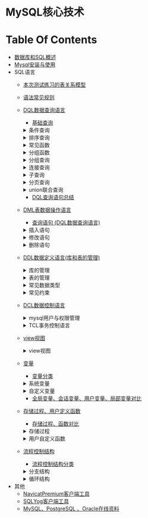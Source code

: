 MySQL核心技术
==


# Table Of Contents
* [数据库和SQL概述](md/数据库和SQL概述.md)
* [Mysql安装与使用](md/Mysql安装与使用.md)
* SQL语言
    * [本次测试练习的表关系模型](/md/1_01_sql常见规则_测试表模型.md#本次测试练习的表关系模型)
    * [语法常见规则](md/1_01_sql常见规则_测试表模型.md#语法常见规则)
    * [DQL数据查询语言](md/2_01_DQL数据查询语言.基础查询.md)
        * [基础查询](md/2_01_DQL数据查询语言.基础查询.md#基础查询)
        <details>
        <summary>条件查询</summary>
        
        * [条件查询](md/2_02_DQL数据查询语言.条件查询.md#条件查询)
            * [条件查询分类](md/2_02_DQL数据查询语言.条件查询.md#条件查询分类)
            * [按条件表达式筛选](md/2_02_DQL数据查询语言.条件查询.md#按条件表达式筛选)
            * [按逻辑表达式筛选](md/2_02_DQL数据查询语言.条件查询.md#按逻辑表达式筛选)
            * [模糊查询](md/2_02_DQL数据查询语言.条件查询.md#模糊查询)
        </details>
        
        <details>
        <summary>排序查询</summary>
         
        * [排序查询](md/2_03_DQL数据查询语言.排序查询.md)
            * [排序查询语法](md/2_03_DQL数据查询语言.排序查询.md#排序查询语法)
        </details>
            
        <details>
        <summary>常见函数</summary>
            
        * [常见函数](md/2_04_DQL数据查询语言.常见函数.md)
            * [函数概念](md/2_04_DQL数据查询语言.常见函数.md#函数概念)
            * [函数分类](md/2_04_DQL数据查询语言.常见函数.md#函数分类)
            * [单行函数](md/2_04_DQL数据查询语言.常见函数.md#单行函数)
                * [字符函数](md/2_04_DQL数据查询语言.常见函数.md#字符函数)
                * [数学函数](md/2_04_DQL数据查询语言.常见函数.md#数学函数)
                * [日期、时间函数](md/2_04_DQL数据查询语言.常见函数.md#日期时间函数)
                    * [format匹配模式字母定义](md/2_04_DQL数据查询语言.常见函数.md#format匹配模式字母定义)
                * [其他函数](md/2_04_DQL数据查询语言.常见函数.md#其他函数)
                * [流程分支控制函数](md/2_04_DQL数据查询语言.常见函数.md#流程分支控制函数)
        </details>
        
        <details>
        <summary>分组函数</summary>
        
        * [分组函数](md/2_05_DQL数据查询语言.分组函数.md)
            * [分组函数概念与功能](md/2_05_DQL数据查询语言.分组函数.md#分组函数概念与功能)
            * [分组函数概览与总结](md/2_05_DQL数据查询语言.分组函数.md#分组函数概览与总结)
        </details>
        
        <details>
        <summary>分组查询</summary>
        
        * [分组查询](md/2_06_DQL数据查询语言.分组查询.md)
            * [分组查询语法](md/2_06_DQL数据查询语言.分组查询.md#分组查询语法)
            * [分组查询特点](md/2_06_DQL数据查询语言.分组查询.md#分组查询特点)
            * [分组前筛选、分组后筛选比较](md/2_06_DQL数据查询语言.分组查询.md#分组前筛选分组后筛选比较)
            * [分组查询示例](md/2_06_DQL数据查询语言.分组查询.md#分组查询示例)
            * [MySQL获取分组后的top 1和top N记录方法](./exercise/MySQL获取分组后的top%201和top%20N记录.sql)
        </details>
        
        <details>
        <summary>连接查询</summary>
        
        * [连接查询](md/2_07_DQL数据查询语言.连接查询.md)
            * [连接查询分类](md/2_07_DQL数据查询语言.连接查询.md#连接查询分类)
            * [SQL-92连接语法(仅支持内连接)](md/2_07_DQL数据查询语言.连接查询.md#SQL-92连接语法仅支持内连接)
                * [SQL-92语法](md/2_07_DQL数据查询语言.连接查询.md#SQL-92语法)
                * [笛卡尔乘积现象(交叉连接)](md/2_07_DQL数据查询语言.连接查询.md#笛卡尔乘积现象交叉连接)
                * [等值连接](md/2_07_DQL数据查询语言.连接查询.md#等值连接)
                * [非等值连接](md/2_07_DQL数据查询语言.连接查询.md#非等值连接)
                * [自连接(自身内连接)](md/2_07_DQL数据查询语言.连接查询.md#自连接自身内连接)
            * [SQL:1999连接语法](md/2_07_DQL数据查询语言.连接查询.md#SQL1999连接语法)
                * [SQL-92与SQL:1999对比](md/2_07_DQL数据查询语言.连接查询.md#SQL-92与SQL1999对比)
                * [SQL:1999连接语法结构](md/2_07_DQL数据查询语言.连接查询.md#SQL1999连接语法结构)
                * [SQL:1999连接类型分类](md/2_07_DQL数据查询语言.连接查询.md#SQL1999连接类型分类)
                * [内连接](md/2_07_DQL数据查询语言.连接查询.md#内连接)
                    * [SQL:1999内连特点](md/2_07_DQL数据查询语言.连接查询.md#SQL1999内连特点)
                * [外连接](md/2_07_DQL数据查询语言.连接查询.md#外连接)
                    * [外连接特点](md/2_07_DQL数据查询语言.连接查询.md#外连接特点)
                * [全外连接](md/2_07_DQL数据查询语言.连接查询.md#全外连接)
                    * [full outer join全外连接替代方案](md/2_07_DQL数据查询语言.连接查询.md#full-outer-join全外连接替代方案)
                * [交叉链接(即笛卡尔乘积)](md/2_07_DQL数据查询语言.连接查询.md#交叉链接即笛卡尔乘积)
            * [连接查询总结](md/2_07_DQL数据查询语言.连接查询.md#连接查询总结)
        </details>
        
        <details>
        <summary>子查询</summary>
        
        * [子查询](md/2_08_DQL数据查询语言.子查询.md)
            * [子查询分类](md/2_08_DQL数据查询语言.子查询.md#子查询分类)
            * [where或having后面](md/2_08_DQL数据查询语言.子查询.md#where或having后面)
                * [where或having后面子查询特点](md/2_08_DQL数据查询语言.子查询.md#where或having后面子查询特点)
                * [标量子查询](md/2_08_DQL数据查询语言.子查询.md#标量子查询)
                * [列子查询](md/2_08_DQL数据查询语言.子查询.md#列子查询)
                * [行子查询](md/2_08_DQL数据查询语言.子查询.md#行子查询)
            * [select后面](md/2_08_DQL数据查询语言.子查询.md#select后面)
            * [from后面](md/2_08_DQL数据查询语言.子查询.md#from后面)
            * [exists后面](md/2_08_DQL数据查询语言.子查询.md#exists后面)
        </details>
        
        <details>
        <summary>分页查询</summary>
        
        * [分页查询](md/2_09_DQL数据查询语言.分页查询.md)
            * [分页查询语法](md/2_09_DQL数据查询语言.分页查询.md.md#分页查询语法)
            * [分页查询特点](md/2_09_DQL数据查询语言.分页查询.md.md#分页查询特点)
            * [分页查询案例](md/2_09_DQL数据查询语言.分页查询.md.md#分页查询案例)
        </details>
        
        <details>
        <summary>union联合查询</summary>
        
        * [union联合查询](md/2_10_DQL数据查询语言.union联合查询_DQL查询语句总结.md)
            * [union联合查询语法](md/2_10_DQL数据查询语言.union联合查询_DQL查询语句总结.md#union联合查询语法)
            * [union联合查询语法应用场景](md/2_10_DQL数据查询语言.union联合查询_DQL查询语句总结.md#union联合查询语法应用场景)
            * [union联合查询特点](md/2_10_DQL数据查询语言.union联合查询_DQL查询语句总结.md#union联合查询特点)
            * [union联合查询案例](md/2_10_DQL数据查询语言.union联合查询_DQL查询语句总结.md#union联合查询案例)
        </details>
        
        * [DQL查询语句总结](md/2_10_DQL数据查询语言.union联合查询_DQL查询语句总结.md#DQL查询语句总结)
    * [DML表数据操作语言](md/3_01_DML表数据操作语言.md)
        * [查询语句 (DQL数据查询语言)](md/2_01_DQL数据查询语言.基础查询.md)
        
        <details>
        <summary>插入语句</summary>
        
        * [插入语句](md/3_01_DML表数据操作语言.md#插入语句)
            * [values多行插入](md/3_01_DML表数据操作语言.md#values多行插入)
            * [set单行插入](md/3_01_DML表数据操作语言.md#set单行插入)
            * [values多行插入、set单行插入对比](md/3_01_DML表数据操作语言.md#values多行插入set单行插入对比)
        </details>
        
        <details>
        <summary>修改语句</summary>
        
        * [修改语句](md/3_01_DML表数据操作语言.md#修改语句)
            * [修改表数据语法](md/3_01_DML表数据操作语言.md#修改表数据语法)
            * [单表修改记录示例](md/3_01_DML表数据操作语言.md#单表修改记录示例)
            * [多表连接修改记录示例](md/3_01_DML表数据操作语言.md#多表连接修改记录示例)
        </details>
        
        <details>
        <summary>删除语句</summary>
        
        * [删除语句](md/3_01_DML表数据操作语言.md#删除语句)
            * [delete删除记录语法](md/3_01_DML表数据操作语言.md#delete删除记录语法)
            * [truncate清空表删除所有记录](md/3_01_DML表数据操作语言.md#truncate清空表删除所有记录)
            * [delete删除记录示例](md/3_01_DML表数据操作语言.md#delete删除记录示例)
            * [truncate清空表删除所有记录示例](md/3_01_DML表数据操作语言.md#truncate清空表删除所有记录示例)
            * [delete删除记录、truncate清空表删除所有记录对比](md/3_01_DML表数据操作语言.md#delete删除记录truncate清空表删除所有记录对比)
        </details>
        
    * [DDL数据定义语言(库和表的管理)](md/4_01_DDL数据定义语言.库的管理.md)
        <details>
        <summary>库的管理</summary>
        
        * [库的管理](md/4_01_DDL数据定义语言.库的管理.md)
            * [库的管理](md/4_01_DDL数据定义语言.库的管理.md#库的管理)
            * [库的修改](md/4_01_DDL数据定义语言.库的管理.md#库的修改)
            * [库的删除](md/4_01_DDL数据定义语言.库的管理.md#库的删除)
        </details>
        
        <details>
        <summary>表的管理</summary>
        
        * [表的管理](md/4_02_DDL数据定义语言.表的管理.md)
            * [表的创建](md/4_02_DDL数据定义语言.表的管理.md#表的创建)
            * [表的修改](md/4_02_DDL数据定义语言.表的管理.md#表的修改)
            * [表的删除](md/4_02_DDL数据定义语言.表的管理.md#表的删除)
            * [表的复制](md/4_02_DDL数据定义语言.表的管理.md#表的复制)  
        </details>
        
        <details>
        <summary>常见数据类型</summary>
        
        * [常见数据类型](md/4_03_DDL数据定义语言.常见数据类型.md)
            * [数据类型分类](md/4_03_DDL数据定义语言.常见数据类型.md#数据类型分类)
            * [整型](md/4_03_DDL数据定义语言.常见数据类型.md#整型)
                * [整型占用空间、值范围](md/4_03_DDL数据定义语言.常见数据类型.md#整型占用空间值范围)
                * [整型特点](md/4_03_DDL数据定义语言.常见数据类型.md#整型特点)
                * [整型示例](md/4_03_DDL数据定义语言.常见数据类型.md#整型示例)
            * [小数](md/4_03_DDL数据定义语言.常见数据类型.md#小数)
                * [小数分类](md/4_03_DDL数据定义语言.常见数据类型.md#小数分类)
                * [小数值范围](md/4_03_DDL数据定义语言.常见数据类型.md#小数值范围)
                * [小数示例](md/4_03_DDL数据定义语言.常见数据类型.md#小数示例)
            * [bit类型](md/4_03_DDL数据定义语言.常见数据类型.md#bit类型)
            * [字符型](md/4_03_DDL数据定义语言.常见数据类型.md#字符型)
                * [字符型分类](md/4_03_DDL数据定义语言.常见数据类型.md#字符型分类)
                * [char、varchar比较](md/4_03_DDL数据定义语言.常见数据类型.md#charvarchar比较)
            * [日期时间型](md/4_03_DDL数据定义语言.常见数据类型.md#日期时间型)
                * [日期时间型分类](md/4_03_DDL数据定义语言.常见数据类型.md#日期时间型分类)
                * [datetime、timestamp比较](md/4_03_DDL数据定义语言.常见数据类型.md#datetimetimestamp比较)
        </details>
        
        <details>
        <summary>常见约束</summary>
        
        * [常见约束](md/4_04_DDL数据定义语言.常见约束.md)
            * [按功能分类(6大约束)](md/4_04_DDL数据定义语言.常见约束.md#按功能分类6大约束)
            * [按作用范围分类](md/4_04_DDL数据定义语言.常见约束.md#按作用范围分类)
            * [添加约束的时机](md/4_04_DDL数据定义语言.常见约束.md#添加约束的时机)
            * [主键约束、唯一约束、主键约束对比](md/4_04_DDL数据定义语言.常见约束.md#主键约束唯一约束主键约束对比)
            * [外键特点](md/4_04_DDL数据定义语言.常见约束.md#外键特点)
                * [外键设置在主表删除记录时相关动作](md/4_04_DDL数据定义语言.常见约束.md#外键设置在主表删除记录时相关动作)
            * [约束语法](md/4_04_DDL数据定义语言.常见约束.md#约束语法)
            * [创建表时添加约束](md/4_04_DDL数据定义语言.常见约束.md#创建表时添加约束)
            * [修改表时添加约束](md/4_04_DDL数据定义语言.常见约束.md#修改表时添加约束)
            * [修改表时删除约束](md/4_04_DDL数据定义语言.常见约束.md#修改表时删除约束)
            * [自增长列(标识列)](md/4_04_DDL数据定义语言.常见约束.md#自增长列标识列)
            * [外键约束](md/4_04_DDL数据定义语言.常见约束.md#外键约束)
                * [外键设置在主表删除记录时相关动作](md/4_04_DDL数据定义语言.常见约束.md#外键设置在主表删除记录时相关动作)
                * [级联删除(ON DELETE CASCADE)](md/4_04_DDL数据定义语言.常见约束.md#级联删除on-delete-cascade)
                * [级联置空(ON DELETE SET NULL)](md/4_04_DDL数据定义语言.常见约束.md#级联置空on-delete-set-null)
        </details>
        
    * [DCL数据控制语言](md/5_01_DCL数据控制语言.TCL事务控制语言.md)
        <details>
        <summary>mysql用户与权限管理</summary>
        
        * [mysql用户与权限管理](/md/5_02_DCL数据控制语言.mysql用户与权限管理.md)
            * [ 用户管理](/md/5_02_DCL数据控制语言.mysql用户与权限管理.md#用户管理)
                * [ 用户帐号](/md/5_02_DCL数据控制语言.mysql用户与权限管理.md#用户帐号)
                * [ 创建用户](/md/5_02_DCL数据控制语言.mysql用户与权限管理.md#创建用户)
                * [ 用户重命名](/md/5_02_DCL数据控制语言.mysql用户与权限管理.md#用户重命名)
                * [ 锁定、解锁用户](/md/5_02_DCL数据控制语言.mysql用户与权限管理.md#锁定解锁用户)
                * [ 删除用户](/md/5_02_DCL数据控制语言.mysql用户与权限管理.md#删除用户)
                * [ 修改密码](/md/5_02_DCL数据控制语言.mysql用户与权限管理.md#修改密码)
            * [ 权限管理](/md/5_02_DCL数据控制语言.mysql用户与权限管理.md#权限管理)
                * [ grant授权语法](/md/5_02_DCL数据控制语言.mysql用户与权限管理.md#grant授权语法)
                    * [ 权限类别](/md/5_02_DCL数据控制语言.mysql用户与权限管理.md#权限类别)
                * [ revoke回收授权](/md/5_02_DCL数据控制语言.mysql用户与权限管理.md#revoke回收授权)
                * [ 查看指定用户的授权信息](/md/5_02_DCL数据控制语言.mysql用户与权限管理.md#查看指定用户的授权信息)
            * [ 其他](/md/5_02_DCL数据控制语言.mysql用户与权限管理.md#其他)
                * [ 破解数据库密码](/md/5_02_DCL数据控制语言.mysql用户与权限管理.md#破解数据库密码)
        </details>
          
        <details>
        <summary>TCL事务控制语言</summary>
        
        * [TCL事务控制语言](md/5_01_DCL数据控制语言.TCL事务控制语言.md#TCL事务控制语言)
            * [事务特点(ACID)](md/5_01_DCL数据控制语言.TCL事务控制语言.md#事务特点ACID)
            * [事务的使用](md/5_01_DCL数据控制语言.TCL事务控制语言.md#事务的使用)
            * [事务的创建](md/5_01_DCL数据控制语言.TCL事务控制语言.md#事务的创建)
            * [隐式事务](md/5_01_DCL数据控制语言.TCL事务控制语言.md#隐式事务)
            * [显式事务](md/5_01_DCL数据控制语言.TCL事务控制语言.md#显式事务)
            * [显式事务语法](md/5_01_DCL数据控制语言.TCL事务控制语言.md#显式事务语法)
            * [savepoint设置保存点，与rollback搭配使用](md/5_01_DCL数据控制语言.TCL事务控制语言.md#savepoint设置保存点与rollback搭配使用)
            * [事务隔离级别对比](md/5_01_DCL数据控制语言.TCL事务控制语言.md#事务隔离级别对比)
            * [设置事务隔离级别](md/5_01_DCL数据控制语言.TCL事务控制语言.md#设置事务隔离级别)
            * [设置事务隔离级别](md/5_01_DCL数据控制语言.TCL事务控制语言.md#设置事务隔离级别)
            * [查看引擎](md/5_01_DCL数据控制语言.TCL事务控制语言.md#查看引擎)
            * [关闭当前会话的自动提交事务功能](md/5_01_DCL数据控制语言.TCL事务控制语言.md#关闭当前会话的自动提交事务功能)
            * [事务测试](md/5_01_DCL数据控制语言.TCL事务控制语言.md#事务测试)
        </details>
        
    * [view视图](md/6_01_view视图.md)
        <details>
        <summary>view视图</summary>
        
        * [使用场景](md/6_01_view视图.md#使用场景)
        * [使用视图好处](md/6_01_view视图.md#使用视图好处)
        * [view视图与表对比](md/6_01_view视图.md#view视图与表对比)
        * [view视图的生命周期](md/6_01_view视图.md#view视图的生命周期)
        * [创建视图](md/6_01_view视图.md#创建视图)
        * [修改视图的sql语句](md/6_01_view视图.md#修改视图的sql语句)
        * [查看视图](md/6_01_view视图.md#查看视图)
        * [删除视图](md/6_01_view视图.md#删除视图)
        * [视图虚拟表数据可更新情况](md/6_01_view视图.md#视图虚拟表数据可更新情况)
        * [具备以下特点的视图不可更行(增删改)](md/6_01_view视图.md#具备以下特点的视图不可更行增删改)
        </details>
        
    * [变量](md/7_01_变量.md)
        * [变量分类](md/7_01_变量.md#变量分类)
        <details>
        <summary>系统变量</summary>
        
        * [系统变量](md/7_01_变量.md#系统变量)
            * [全局变量](md/7_01_变量.md#全局变量)
            * [会话变量](md/7_01_变量.md#会话变量)
        </details>
        
        <details>
        <summary>自定义变量</summary>
        
        * [自定义变量](md/7_01_变量.md#自定义变量)
            * [使用步骤](md/7_01_变量.md#使用步骤)
            * [用户变量](md/7_01_变量.md#用户变量)
            * [局部变量](md/7_01_变量.md#局部变量)
        </details>
        
        * [全局变量、会话变量、用户变量、局部变量对比](md/7_01_变量.md#全局变量会话变量用户变量局部变量对比)
        
    * [存储过程、用户定义函数](md/8_01_存储过程、用户定义函数.md)
        * [存储过程、函数对比](md/8_01_存储过程、用户定义函数.md#存储过程函数对比)
        
        <details>
        <summary>存储过程</summary>
        
        * [存储过程](md/8_01_存储过程、用户定义函数.md#存储过程)
            * [创建存储过程语法](md/8_01_存储过程、用户定义函数.md#创建存储过程语法)
            * [创建存储过程示例](md/8_01_存储过程、用户定义函数.md#创建存储过程示例)
            * [创建存储过程示例](md/8_01_存储过程、用户定义函数.md#创建存储过程示例)
            * [查看存储过程](md/8_01_存储过程、用户定义函数.md#查看存储过程)
            * [删除存储过程](md/8_01_存储过程、用户定义函数.md#删除存储过程)
            * [修改存储过程(不能修改参数或存储过程主体，只能修改存储过程特性)](md/8_01_存储过程、用户定义函数.md#修改存储过程不能修改参数或存储过程主体只能修改存储过程特性)
            * [在存储过程中遍历查询结果集](md/8_01_存储过程、用户定义函数.md#在存储过程中遍历查询结果集)
        </details>
        
        <details>
        <summary>用户自定义函数</summary>
        
        * [用户自定义函数](md/8_02_用户定义函数.md)
            * [函数创建语法](md/8_02_用户定义函数.md#函数创建语法)
            * [调用用户自定义函数语法](md/8_02_用户定义函数.md#调用用户自定义函数语法)
            * [创建函数示例](md/8_02_用户定义函数.md#创建函数示例)
            * [查看用户自定义函数](md/8_02_用户定义函数.md#查看用户自定义函数)
            * [删除自定义用户函数](md/8_02_用户定义函数.md#删除自定义用户函数)
            * [修改用户自定义函数(不能更改函数体和参数列表，只能更改函数特性)](md/8_02_用户定义函数.md#修改用户自定义函数不能更改函数体和参数列表只能更改函数特性)
        </details>
        
    * [流程控制结构](md/9_01_流程控制结构.md)
        * [流程控制结构分类](md/9_01_流程控制结构.md#流程控制结构分类)
        
        <details>
        <summary>分支结构</summary>
        
        * [分支结构](md/9_01_流程控制结构.md#分支结构)
            * [if函数](md/9_01_流程控制结构.md#if函数)
            * [IFNULL(expr1,expr2)](md/9_01_流程控制结构.md#IFNULLexpr1expr2)
            * [if分支](md/9_01_流程控制结构.md#if分支)
            * [case结构](md/9_01_流程控制结构.md#case结构)
        </details>
        
        <details>
        <summary>循环结构</summary>
        
        * [循环结构](md/9_01_流程控制结构.md#循环结构)
            * [循环控制](md/9_01_流程控制结构.md#循环控制)
            * [while循环](md/9_01_流程控制结构.md#while循环)
            * [loop无限循环](md/9_01_流程控制结构.md#loop无限循环)
            * [repeat循环](md/9_01_流程控制结构.md#repeat循环)
            * [循环示例](md/9_01_流程控制结构.md#循环示例)
        </details>
* 其他
    * [NavicatPremium客户端工具](md/NavicatPremium.md)
    * [SQLYog客户端工具](md/SQLYog.md)
    * [MySQL、PostgreSQL 、Oracle在线资料](https://www.techonthenet.com/mysql/index.php)